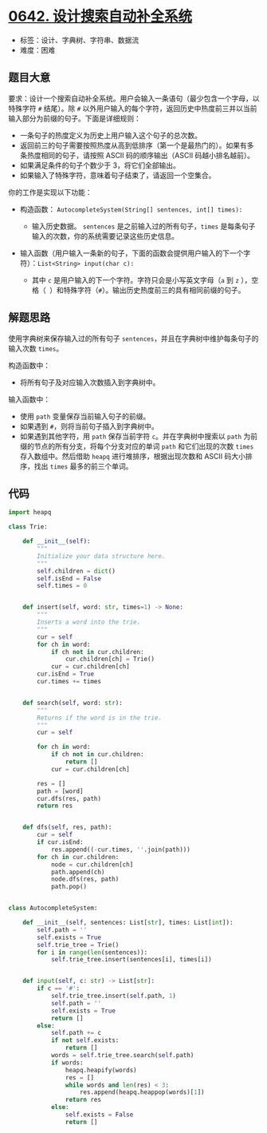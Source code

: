 # [0642. 设计搜索自动补全系统](https://leetcode.cn/problems/design-search-autocomplete-system/)

- 标签：设计、字典树、字符串、数据流
- 难度：困难

## 题目大意

要求：设计一个搜索自动补全系统。用户会输入一条语句（最少包含一个字母，以特殊字符 `#` 结尾）。除 `#` 以外用户输入的每个字符，返回历史中热度前三并以当前输入部分为前缀的句子。下面是详细规则：

- 一条句子的热度定义为历史上用户输入这个句子的总次数。
- 返回前三的句子需要按照热度从高到低排序（第一个是最热门的）。如果有多条热度相同的句子，请按照 ASCII 码的顺序输出（ASCII 码越小排名越前）。
- 如果满足条件的句子个数少于 3，将它们全部输出。
- 如果输入了特殊字符，意味着句子结束了，请返回一个空集合。

你的工作是实现以下功能：

- 构造函数： `AutocompleteSystem(String[] sentences, int[] times):` 
  - 输入历史数据。 `sentences` 是之前输入过的所有句子，`times` 是每条句子输入的次数，你的系统需要记录这些历史信息。

- 输入函数（用户输入一条新的句子，下面的函数会提供用户输入的下一个字符）：`List<String> input(char c):` 
  - 其中 `c` 是用户输入的下一个字符。字符只会是小写英文字母（`a` 到 `z` ），空格（` `）和特殊字符（`#`）。输出历史热度前三的具有相同前缀的句子。

## 解题思路

使用字典树来保存输入过的所有句子 `sentences`，并且在字典树中维护每条句子的输入次数 `times`。

构造函数中：

- 将所有句子及对应输入次数插入到字典树中。

输入函数中：

- 使用 `path` 变量保存当前输入句子的前缀。
- 如果遇到 `#`，则将当前句子插入到字典树中。
- 如果遇到其他字符，用 `path` 保存当前字符 `c`。并在字典树中搜索以 `path` 为前缀的节点的所有分支，将每个分支对应的单词 `path` 和它们出现的次数 `times` 存入数组中。然后借助 `heapq` 进行堆排序，根据出现次数和 ASCII 码大小排序，找出 `times` 最多的前三个单词。

## 代码

```python
import heapq

class Trie:

    def __init__(self):
        """
        Initialize your data structure here.
        """
        self.children = dict()
        self.isEnd = False
        self.times = 0


    def insert(self, word: str, times=1) -> None:
        """
        Inserts a word into the trie.
        """
        cur = self
        for ch in word:
            if ch not in cur.children:
                cur.children[ch] = Trie()
            cur = cur.children[ch]
        cur.isEnd = True
        cur.times += times


    def search(self, word: str):
        """
        Returns if the word is in the trie.
        """
        cur = self

        for ch in word:
            if ch not in cur.children:
                return []
            cur = cur.children[ch]

        res = []
        path = [word]
        cur.dfs(res, path)
        return res


    def dfs(self, res, path):
        cur = self
        if cur.isEnd:
            res.append((-cur.times, ''.join(path)))
        for ch in cur.children:
            node = cur.children[ch]
            path.append(ch)
            node.dfs(res, path)
            path.pop()


class AutocompleteSystem:

    def __init__(self, sentences: List[str], times: List[int]):
        self.path = ''
        self.exists = True
        self.trie_tree = Trie()
        for i in range(len(sentences)):
            self.trie_tree.insert(sentences[i], times[i])


    def input(self, c: str) -> List[str]:
        if c == '#':
            self.trie_tree.insert(self.path, 1)
            self.path = ''
            self.exists = True
            return []
        else:
            self.path += c
            if not self.exists:
                return []
            words = self.trie_tree.search(self.path)
            if words:
                heapq.heapify(words)
                res = []
                while words and len(res) < 3:
                    res.append(heapq.heappop(words)[1])
                return res
            else:
                self.exists = False
                return []
```

